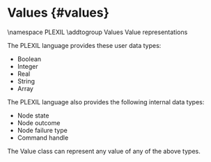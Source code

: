 # Values {#values}

\namespace PLEXIL
\addtogroup Values Value representations

The PLEXIL language provides these user data types:

* Boolean
* Integer
* Real
* String
* Array

The PLEXIL language also provides the following internal data types:

* Node state
* Node outcome
* Node failure type
* Command handle

The Value class can represent any value of any of the above types.
